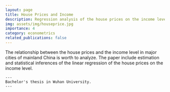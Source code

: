 ```yaml
---
layout: page
title: House Prices and Income
description: Regression analysis of the house prices on the income level in mainland China
img: assets/img/houseprice.jpg
importance: 4
category: econometrics
related_publications: false
---
```


The relationship between the house prices and the income level in major cities of mainland China is worth to analyze.
The paper include estimation and statistical inferences of the linear regression of the house prices on the income level.

    ---
    Bachelor's thesis in Wuhan University.
    ---
